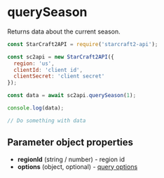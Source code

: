 # querySeason

Returns data about the current season.

```js
const StarCraft2API = require('starcraft2-api');

const sc2api = new StarCraft2API({
  region: 'us',
  clientId: 'client id',
  clientSecret: 'client secret'
});

const data = await sc2api.querySeason(1);

console.log(data);

// Do something with data

```

## Parameter object properties

* **regionId** (string / number) - region id
* **options** (object, optional) - [query options](https://blizzapi.lukem.net/docs/usage/query.html#query-options)